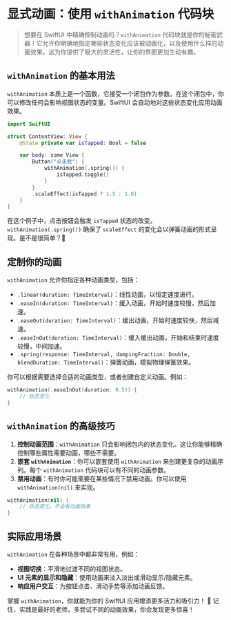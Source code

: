 ﻿# 显式动画：使用 `withAnimation` 代码块

> 想要在 SwiftUI 中精确控制动画吗？`withAnimation` 代码块就是你的秘密武器！它允许你明确地指定哪些状态变化应该被动画化，以及使用什么样的动画效果。这为你提供了极大的灵活性，让你的界面更加生动有趣。

## `withAnimation` 的基本用法

`withAnimation` 本质上是一个函数，它接受一个闭包作为参数。在这个闭包中，你可以修改任何会影响视图状态的变量。SwiftUI 会自动地对这些状态变化应用动画效果。

```swift
import SwiftUI

struct ContentView: View {
    @State private var isTapped: Bool = false

    var body: some View {
        Button("点击我") {
            withAnimation(.spring()) {
                isTapped.toggle()
            }
        }
        .scaleEffect(isTapped ? 1.5 : 1.0)
    }
}
```

在这个例子中，点击按钮会触发 `isTapped` 状态的改变。`withAnimation(.spring())` 确保了 `scaleEffect` 的变化会以弹簧动画的形式呈现。是不是很简单？🎉

## 定制你的动画

`withAnimation` 允许你指定各种动画类型，包括：

*   `.linear(duration: TimeInterval)`：线性动画，以恒定速度进行。
*   `.easeIn(duration: TimeInterval)`：缓入动画，开始时速度较慢，然后加速。
*   `.easeOut(duration: TimeInterval)`：缓出动画，开始时速度较快，然后减速。
*   `.easeInOut(duration: TimeInterval)`：缓入缓出动画，开始和结束时速度较慢，中间加速。
*   `.spring(response: TimeInterval, dampingFraction: Double, blendDuration: TimeInterval)`：弹簧动画，模拟物理弹簧效果。

你可以根据需要选择合适的动画类型，或者创建自定义动画。例如：

```swift
withAnimation(.easeInOut(duration: 0.5)) {
    // 状态变化
}
```

## `withAnimation` 的高级技巧

1.  **控制动画范围**：`withAnimation` 只会影响闭包内的状态变化。这让你能够精确控制哪些属性需要动画，哪些不需要。
2.  **嵌套 `withAnimation`**：你可以嵌套使用 `withAnimation` 来创建更复杂的动画序列。每个 `withAnimation` 代码块可以有不同的动画参数。
3.  **禁用动画**：有时你可能需要在某些情况下禁用动画。你可以使用 `withAnimation(nil)` 来实现。

```swift
withAnimation(nil) {
    // 状态变化，不会有动画效果
}
```

## 实际应用场景

`withAnimation` 在各种场景中都非常有用，例如：

*   **视图切换**：平滑地过渡不同的视图状态。
*   **UI 元素的显示和隐藏**：使用动画来淡入淡出或滑动显示/隐藏元素。
*   **响应用户交互**：为按钮点击、滑动手势等添加动画反馈。

掌握 `withAnimation`，你就能为你的 SwiftUI 应用增添更多活力和吸引力！ 🌟 记住，实践是最好的老师，多尝试不同的动画效果，你会发现更多惊喜！


